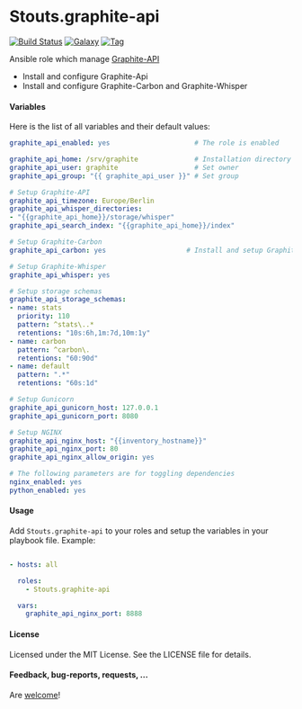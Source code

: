 Stouts.graphite-api
==============

[![Build Status](http://img.shields.io/travis/Stouts/Stouts.graphite-api.svg?style=flat-square)](https://travis-ci.org/Stouts/Stouts.graphite-api)
[![Galaxy](http://img.shields.io/badge/galaxy-Stouts.graphite-api-blue.svg?style=flat-square)](https://galaxy.graphite-api.com/list#/roles/1944)
[![Tag](http://img.shields.io/github/tag/Stouts/Stouts.graphite-api.svg?style=flat-square)]()

Ansible role which manage [Graphite-API](http://graphite-api.readthedocs.org/en/latest/)

* Install and configure Graphite-Api
* Install and configure Graphite-Carbon and Graphite-Whisper


#### Variables

Here is the list of all variables and their default values:

```yaml
graphite_api_enabled: yes                     # The role is enabled

graphite_api_home: /srv/graphite              # Installation directory
graphite_api_user: graphite                   # Set owner
graphite_api_group: "{{ graphite_api_user }}" # Set group

# Setup Graphite-API
graphite_api_timezone: Europe/Berlin
graphite_api_whisper_directories:
- "{{graphite_api_home}}/storage/whisper"
graphite_api_search_index: "{{graphite_api_home}}/index"

# Setup Graphite-Carbon
graphite_api_carbon: yes                    # Install and setup Graphite Carbon

# Setup Graphite-Whisper
graphite_api_whisper: yes

# Setup storage schemas
graphite_api_storage_schemas:
- name: stats
  priority: 110
  pattern: ^stats\..*
  retentions: "10s:6h,1m:7d,10m:1y"
- name: carbon
  pattern: ^carbon\.
  retentions: "60:90d"
- name: default
  pattern: ".*"
  retentions: "60s:1d"

# Setup Gunicorn
graphite_api_gunicorn_host: 127.0.0.1
graphite_api_gunicorn_port: 8080

# Setup NGINX
graphite_api_nginx_host: "{{inventory_hostname}}"
graphite_api_nginx_port: 80
graphite_api_nginx_allow_origin: yes

# The following parameters are for toggling dependencies
nginx_enabled: yes
python_enabled: yes
```

#### Usage

Add `Stouts.graphite-api` to your roles and setup the variables in your playbook file.
Example:

```yaml

- hosts: all

  roles:
    - Stouts.graphite-api

  vars:
    graphite_api_nginx_port: 8888
```

#### License

Licensed under the MIT License. See the LICENSE file for details.

#### Feedback, bug-reports, requests, ...

Are [welcome](https://github.com/Stouts/Stouts.graphite-api/issues)!

